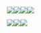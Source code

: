 ![](/Users/zsx/Library/Application%20Support/marktext/images/2023-10-05-09-09-36-image.png)![](/Users/zsx/Library/Application%20Support/marktext/images/2023-10-05-09-37-16-image.png)![](/Users/zsx/Library/Application%20Support/marktext/images/2023-10-05-09-42-04-image.png)![](/Users/zsx/Library/Application%20Support/marktext/images/2023-10-05-09-40-55-image.png)

![](/Users/zsx/Library/Application%20Support/marktext/images/2023-10-05-09-29-51-image.png)![](/Users/zsx/Library/Application%20Support/marktext/images/2023-10-05-09-36-35-image.png)![](/Users/zsx/Library/Application%20Support/marktext/images/2023-10-05-09-10-39-image.png)

